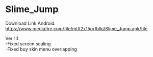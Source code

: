 # Slime_Jump
Download Link Android:<br>
https://www.mediafire.com/file/mttt2x15orfblki/Slime_Jump.apk/file

Ver 1.1<br>
-Fixed screen scaling<br>
-Fixed buy skin menu overlapping
